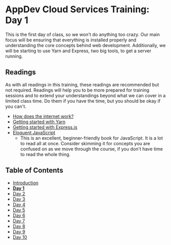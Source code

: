 # AppDev Cloud Services Training: Day 1

This is the first day of class, so we won't do anything too crazy. Our main
focus will be ensuring that everything is installed properly and understanding
the core concepts behind web development. Additionally, we will be starting to
use Yarn and Express, two big tools, to get a server running.

## Readings

As with all readings in this training, these readings are recommended but not
required. Readings will help you to be more prepared for training sessions and
to extend your understandings beyond what we can cover in a limited class time.
Do them if you have the time, but you should be okay if you can't.

* [How does the internet work?](https://developer.mozilla.org/en-US/docs/Learn/Common_questions/How_does_the_Internet_work)
* [Getting started with Yarn](https://yarnpkg.com/en/docs/getting-started)
* [Getting started with Express.js](https://expressjs.com/en/starter/hello-world.html)
* [Eloquent JavaScript](https://eloquentjavascript.net/index.html)
  * This is an excellent, beginner-friendly book for JavaScript. It is a lot to
    read all at once. Consider skimming it for concepts you are confused on as
    we move through the course, if you don't have time to read the whole thing.

## Table of Contents

* [Introduction][intro]
* [**Day 1**][day1]
* [Day 2][day2]
* [Day 3][day3]
* [Day 4][day4]
* [Day 5][day5]
* [Day 6][day6]
* [Day 7][day7]
* [Day 8][day8]
* [Day 9][day9]
* [Day 10][day10]

[intro]: https://github.com/GrinnellAppDev/cloud-services-training
[day1]: https://github.com/GrinnellAppDev/cloud-services-training/tree/day-01
[day2]: https://github.com/GrinnellAppDev/cloud-services-training/tree/day-02
[day3]: https://github.com/GrinnellAppDev/cloud-services-training/tree/day-03
[day4]: https://github.com/GrinnellAppDev/cloud-services-training/tree/day-04
[day5]: https://github.com/GrinnellAppDev/cloud-services-training/tree/day-05
[day6]: https://github.com/GrinnellAppDev/cloud-services-training/tree/day-06
[day7]: https://github.com/GrinnellAppDev/cloud-services-training/tree/day-07
[day8]: https://github.com/GrinnellAppDev/cloud-services-training/tree/day-08
[day9]: https://github.com/GrinnellAppDev/cloud-services-training/tree/day-09
[day10]: https://github.com/GrinnellAppDev/cloud-services-training/tree/day-10
